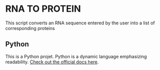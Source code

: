 # RNA TO PROTEIN

This script converts an RNA sequence entered by the user into a list of corresponding proteins

## Python

This is a Python projet.
Python is a dynamic language emphasizing readability.
[Check out the official docs here](https://www.python.org/).